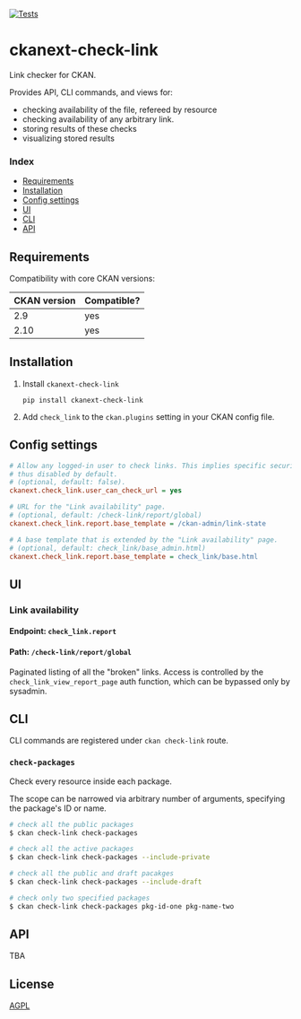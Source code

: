 [![Tests](https://github.com/DataShades/ckanext-check-link/workflows/Tests/badge.svg?branch=main)](https://github.com/DataShades/ckanext-check-link/actions)

# ckanext-check-link

Link checker for CKAN.

Provides API, CLI commands, and views for:

* checking availability of the file, refereed by resource
* checking availability of any arbitrary link.
* storing results of these checks
* visualizing stored results

<!-- * downloading a report based on the stored results -->

### Index

* [Requirements](#requirements)
* [Installation](#installation)
* [Config settings](#config-settings)
* [UI](#ui)
* [CLI](#cli)
* [API](#api)

## Requirements

Compatibility with core CKAN versions:

| CKAN version | Compatible? |
|--------------|-------------|
| 2.9          | yes         |
| 2.10         | yes         |

## Installation

1. Install `ckanext-check-link`
   ```
   pip install ckanext-check-link
   ```

1. Add `check_link` to the `ckan.plugins` setting in your CKAN config file.


## Config settings

```ini
# Allow any logged-in user to check links. This implies specific security issues,
# thus disabled by default.
# (optional, default: false).
ckanext.check_link.user_can_check_url = yes

# URL for the "Link availability" page.
# (optional, default: /check-link/report/global)
ckanext.check_link.report.base_template = /ckan-admin/link-state

# A base template that is extended by the "Link availability" page.
# (optional, default: check_link/base_admin.html)
ckanext.check_link.report.base_template = check_link/base.html

```

## UI

### Link availability
#### Endpoint: `check_link.report`
#### Path: `/check-link/report/global`

Paginated listing of all the "broken" links. Access is controlled by the
`check_link_view_report_page` auth function, which can be bypassed only by
sysadmin.

## CLI

CLI commands are registered under `ckan check-link` route.


### `check-packages`

Check every resource inside each package.

The scope can be narrowed via arbitrary number of arguments, specifying the package's ID or name.

```sh
# check all the public packages
$ ckan check-link check-packages

# check all the active packages
$ ckan check-link check-packages --include-private

# check all the public and draft pacakges
$ ckan check-link check-packages --include-draft

# check only two specified packages
$ ckan check-link check-packages pkg-id-one pkg-name-two

```

## API

TBA

## License

[AGPL](https://www.gnu.org/licenses/agpl-3.0.en.html)
